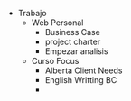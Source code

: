 - Trabajo
	- Web Personal
		- Business Case
		- project charter
		- Empezar analisis
	-  Curso Focus
		- Alberta Client Needs
		- English Writting BC
		-